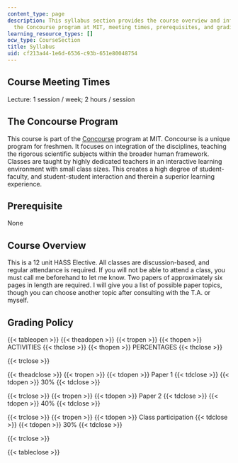 ```yaml
---
content_type: page
description: This syllabus section provides the course overview and information on
  the Concourse program at MIT, meeting times, prerequisites, and grading policy.
learning_resource_types: []
ocw_type: CourseSection
title: Syllabus
uid: cf213a44-1e6d-6536-c93b-651e80048754
---
```


Course Meeting Times
--------------------

Lecture: 1 session / week; 2 hours / session

The Concourse Program
---------------------

This course is part of the [Concourse](http://web.mit.edu/concourse/www/) program at MIT. Concourse is a unique program for freshmen. It focuses on integration of the disciplines, teaching the rigorous scientific subjects within the broader human framework. Classes are taught by highly dedicated teachers in an interactive learning environment with small class sizes. This creates a high degree of student-faculty, and student-student interaction and therein a superior learning experience.

Prerequisite
------------

None

Course Overview
---------------

This is a 12 unit HASS Elective. All classes are discussion-based, and regular attendance is required. If you will not be able to attend a class, you must call me beforehand to let me know. Two papers of approximately six pages in length are required. I will give you a list of possible paper topics, though you can choose another topic after consulting with the T.A. or myself.

Grading Policy
--------------

{{< tableopen >}}
{{< theadopen >}}
{{< tropen >}}
{{< thopen >}}
ACTIVITIES
{{< thclose >}}
{{< thopen >}}
PERCENTAGES
{{< thclose >}}

{{< trclose >}}

{{< theadclose >}}
{{< tropen >}}
{{< tdopen >}}
Paper 1
{{< tdclose >}}
{{< tdopen >}}
30%
{{< tdclose >}}

{{< trclose >}}
{{< tropen >}}
{{< tdopen >}}
Paper 2
{{< tdclose >}}
{{< tdopen >}}
40%
{{< tdclose >}}

{{< trclose >}}
{{< tropen >}}
{{< tdopen >}}
Class participation
{{< tdclose >}}
{{< tdopen >}}
30%
{{< tdclose >}}

{{< trclose >}}

{{< tableclose >}}